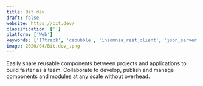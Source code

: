 ```yaml
---
title: Bit.dev
draft: false 
website: https://bit.dev/
classification: ['']
platform: ['Web']
keywords: ['17track', 'cabubble', 'insomnia_rest_client', 'json_server', 'parcel', 'sheetlabs', 'storybook', 'trello', 'webpack', 'axios']
image: 2020/04/Bit.dev_.png
---
```

Easily share reusable components between projects and applications to build faster as a team. Collaborate to develop, publish and manage components and modules at any scale without overhead.